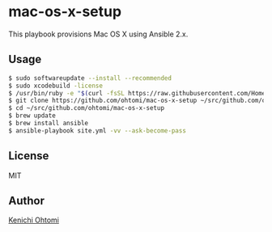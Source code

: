 # mac-os-x-setup

This playbook provisions Mac OS X using Ansible 2.x.

## Usage

```bash
$ sudo softwareupdate --install --recommended
$ sudo xcodebuild -license
$ /usr/bin/ruby -e "$(curl -fsSL https://raw.githubusercontent.com/Homebrew/install/master/install)"
$ git clone https://github.com/ohtomi/mac-os-x-setup ~/src/github.com/ohtomi/mac-os-x-setup
$ cd ~/src/github.com/ohtomi/mac-os-x-setup
$ brew update
$ brew install ansible
$ ansible-playbook site.yml -vv --ask-become-pass
```

## License

MIT

## Author

[Kenichi Ohtomi](https://github.com/ohtomi)
